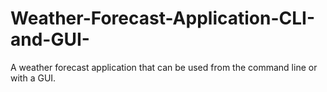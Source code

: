 # Weather-Forecast-Application-CLI-and-GUI-
A weather forecast application that can be used from the command line or with a GUI.
